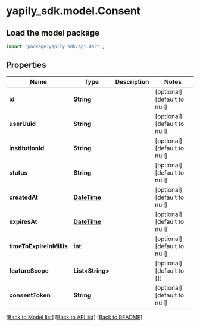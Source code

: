 # yapily_sdk.model.Consent

## Load the model package
```dart
import 'package:yapily_sdk/api.dart';
```

## Properties
Name | Type | Description | Notes
------------ | ------------- | ------------- | -------------
**id** | **String** |  | [optional] [default to null]
**userUuid** | **String** |  | [optional] [default to null]
**institutionId** | **String** |  | [optional] [default to null]
**status** | **String** |  | [optional] [default to null]
**createdAt** | [**DateTime**](DateTime.md) |  | [optional] [default to null]
**expiresAt** | [**DateTime**](DateTime.md) |  | [optional] [default to null]
**timeToExpireInMillis** | **int** |  | [optional] [default to null]
**featureScope** | **List&lt;String&gt;** |  | [optional] [default to []]
**consentToken** | **String** |  | [optional] [default to null]

[[Back to Model list]](../README.md#documentation-for-models) [[Back to API list]](../README.md#documentation-for-api-endpoints) [[Back to README]](../README.md)


